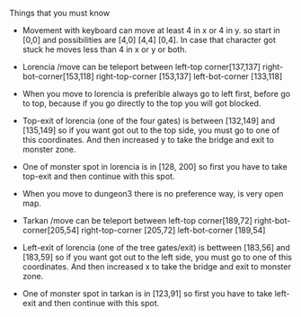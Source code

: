 Things that you must know

* Movement with keyboard can move at least 4 in x or 4 in y. so start in [0,0] and possibilities are [4,0] [4,4] [0,4]. In case that character got stuck he moves less than 4 in x or y or both.

* Lorencia /move can be teleport between left-top corner[137,137] right-bot-corner[153,118] right-top-corner [153,137] left-bot-corner [133,118]
* When you move to lorencia is preferible always go to left first, before go to top, because if you go directly to the top you will got blocked.
* Top-exit of lorencia (one of the four gates) is between [132,149] and [135,149] so if you want got out to the top side, you must go to one of this coordinates. And then increased y to take the bridge and exit to monster zone.
* One of monster spot in lorencia is in [128, 200] so first you have to take top-exit and then continue with this spot.

* When you move to dungeon3 there is no preference way, is very open map.

* Tarkan /move can be teleport between left-top corner[189,72] right-bot-corner[205,54] right-top-corner [205,72] left-bot-corner [189,54]
* Left-exit of lorencia (one of the tree gates/exit) is bettween [183,56] and [183,59] so if you want got out to the left side, you must go to one of this coordinates. And then increased x to take the bridge and exit to monster zone.
* One of monster spot in tarkan is in [123,91] so first you have to take left-exit and then continue with this spot.